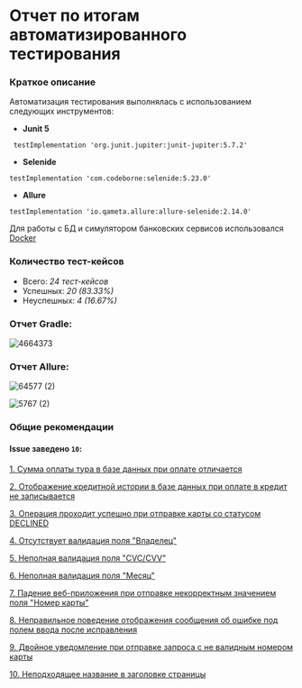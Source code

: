 # Отчет по итогам автоматизированного тестирования

### **Краткое описание**

Автоматизация тестирования выполнялась с использованием следующих инструментов:

* **Junit 5** 

```
 testImplementation 'org.junit.jupiter:junit-jupiter:5.7.2'
```

* **Selenide** 

```
testImplementation 'com.codeborne:selenide:5.23.0'
```

* **Allure** 

```
testImplementation 'io.qameta.allure:allure-selenide:2.14.0'
```

Для работы с БД и симулятором банковских сервисов использовался [Docker](https://www.docker.com/products/docker-desktop)

### **Количество тест-кейсов**

* Всего: *24 тест-кейсов*
* Успешных: *20 (83.33%)*
* Неуспешных: *4 (16.67%)*

### **Отчет Gradle:**

![4664373](https://user-images.githubusercontent.com/79462466/128639359-19b2b84e-25e3-4707-9d63-153489689429.png)

### **Отчет Allure:**

![64577 (2)](https://user-images.githubusercontent.com/79462466/128639367-74f5c357-b297-42f4-8553-80d2f32c4c19.png)

![5767 (2)](https://user-images.githubusercontent.com/79462466/128639415-038544e3-fe14-4180-9600-d129c522122d.png)

### **Общие рекомендации**

#### **Issue заведено `10`:**

[1. Сумма оплаты тура в базе данных при оплате отличается](https://github.com/Diana-QA/Diploma/issues/10)

[2. Отображение кредитной истории в базе данных при оплате в кредит не записывается](https://github.com/Diana-QA/Diploma/issues/9)

[3. Операция проходит успешно при отправке карты со статусом DECLINED](https://github.com/Diana-QA/Diploma/issues/8)

[4. Отсутствует валидация поля "Владелец"](https://github.com/Diana-QA/Diploma/issues/7)

[5. Неполная валидация поля "CVC/CVV"](https://github.com/Diana-QA/Diploma/issues/6)

[6. Неполная валидация поля "Месяц"](https://github.com/Diana-QA/Diploma/issues/5)

[7. Падение веб-приложения при отправке некорректным значением поля "Номер карты"](https://github.com/Diana-QA/Diploma/issues/4)

[8. Неправильное поведение отображения сообщения об ошибке под полем ввода после исправления](https://github.com/Diana-QA/Diploma/issues/3)

[9. Двойное уведомление при отправке запроса с не валидным номером карты](https://github.com/Diana-QA/Diploma/issues/2)

[10. Неподходящее название в заголовке страницы](https://github.com/Diana-QA/Diploma/issues/1)

